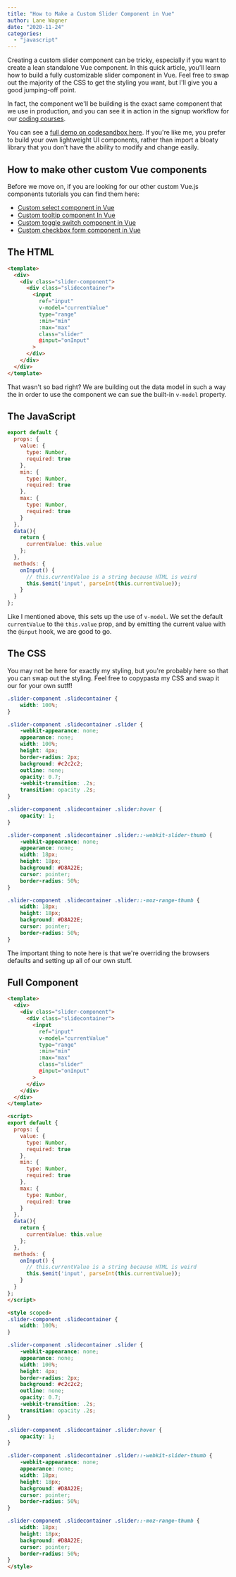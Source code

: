 ```yaml
---
title: "How to Make a Custom Slider Component in Vue"
author: Lane Wagner
date: "2020-11-24"
categories: 
  - "javascript"
---
```


Creating a custom slider component can be tricky, especially if you want to create a lean standalone Vue component. In this quick article, you’ll learn how to build a fully customizable slider component in Vue. Feel free to swap out the majority of the CSS to get the styling you want, but I'll give you a good jumping-off point.

In fact, the component we'll be building is the exact same component that we use in production, and you can see it in action in the signup workflow for our [coding courses](https://qvault.io/).

You can see a [full demo on codesandbox here](https://codesandbox.io/s/custom-vue-slider-component-8esy1). If you're like me, you prefer to build your own lightweight UI components, rather than import a bloaty library that you don't have the ability to modify and change easily.

## How to make other custom Vue components

Before we move on, if you are looking for our other custom Vue.js components tutorials you can find them here:

- [Custom select component in Vue](https://qvault.io/2020/09/25/how-to-make-a-custom-select-component-in-vue-js/)
- [Custom tooltip component In Vue](https://qvault.io/2020/08/28/creating-a-custom-tooltip-component-in-vue/)
- [Custom toggle switch component in Vue](https://qvault.io/2020/07/21/how-to-create-a-custom-toggle-switch-component-in-vue-js/)
- [Custom checkbox form component in Vue](https://qvault.io/2020/11/25/how-to-create-a-custom-checkbox-form-in-vue/)

## The HTML

```html
<template>
  <div>
    <div class="slider-component">
      <div class="slidecontainer">
        <input
          ref="input"
          v-model="currentValue"
          type="range"
          :min="min"
          :max="max"
          class="slider"
          @input="onInput"
        >
      </div>
    </div>
  </div>
</template>
```

That wasn't so bad right? We are building out the data model in such a way the in order to use the component we can sue the built-in `v-model` property.

## The JavaScript

```js
export default {
  props: {
    value: {
      type: Number,
      required: true
    },
    min: {
      type: Number,
      required: true
    },
    max: {
      type: Number,
      required: true
    }
  },
  data(){
    return {
      currentValue: this.value
    };
  },
  methods: {
    onInput() {
      // this.currentValue is a string because HTML is weird
      this.$emit('input', parseInt(this.currentValue));
    }
  }
};
```

Like I mentioned above, this sets up the use of `v-model`. We set the default `currentValue` to the `this.value` prop, and by emitting the current value with the `@input` hook, we are good to go.

## The CSS

You may not be here for exactly my styling, but you're probably here so that you can swap out the styling. Feel free to copypasta my CSS and swap it our for your own sutff!

```css
.slider-component .slidecontainer {
	width: 100%;
}

.slider-component .slidecontainer .slider {
	-webkit-appearance: none;
	appearance: none;
	width: 100%;
	height: 4px;
	border-radius: 2px;
	background: #c2c2c2;
	outline: none;
	opacity: 0.7;
	-webkit-transition: .2s;
	transition: opacity .2s;
}

.slider-component .slidecontainer .slider:hover {
	opacity: 1;
}

.slider-component .slidecontainer .slider::-webkit-slider-thumb {
	-webkit-appearance: none;
	appearance: none;
	width: 18px;
	height: 18px;
	background: #D8A22E;
	cursor: pointer;
	border-radius: 50%;
}

.slider-component .slidecontainer .slider::-moz-range-thumb {
	width: 18px;
	height: 18px;
	background: #D8A22E;
	cursor: pointer;
	border-radius: 50%;
}
```

The important thing to note here is that we're overriding the browsers defaults and setting up all of our own stuff.

## Full Component

```html
<template>
  <div>
    <div class="slider-component">
      <div class="slidecontainer">
        <input
          ref="input"
          v-model="currentValue"
          type="range"
          :min="min"
          :max="max"
          class="slider"
          @input="onInput"
        >
      </div>
    </div>
  </div>
</template>

<script>
export default {
  props: {
    value: {
      type: Number,
      required: true
    },
    min: {
      type: Number,
      required: true
    },
    max: {
      type: Number,
      required: true
    }
  },
  data(){
    return {
      currentValue: this.value
    };
  },
  methods: {
    onInput() {
      // this.currentValue is a string because HTML is weird
      this.$emit('input', parseInt(this.currentValue));
    }
  }
};
</script>

<style scoped>
.slider-component .slidecontainer {
	width: 100%;
}

.slider-component .slidecontainer .slider {
	-webkit-appearance: none;
	appearance: none;
	width: 100%;
	height: 4px;
	border-radius: 2px;
	background: #c2c2c2;
	outline: none;
	opacity: 0.7;
	-webkit-transition: .2s;
	transition: opacity .2s;
}

.slider-component .slidecontainer .slider:hover {
	opacity: 1;
}

.slider-component .slidecontainer .slider::-webkit-slider-thumb {
	-webkit-appearance: none;
	appearance: none;
	width: 18px;
	height: 18px;
	background: #D8A22E;
	cursor: pointer;
	border-radius: 50%;
}

.slider-component .slidecontainer .slider::-moz-range-thumb {
	width: 18px;
	height: 18px;
	background: #D8A22E;
	cursor: pointer;
	border-radius: 50%;
}
</style>
```
